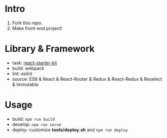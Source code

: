 # Intro

1. Fork this repo.
2. Make front-end project!

# Library & Framework

- task: [react-starter-kit](https://github.com/kriasoft/react-starter-kit/tree/master/tools)
- build: webpack
- lint: eslint
- source: ES6 & React & React-Router & Redux & React-Redux & Reselect & Immutable

# Usage

- build: ```npm run build```
- develop: ```npm run serve```
- deploy: customize __tools/deploy.sh__ and ```npm run deploy```
